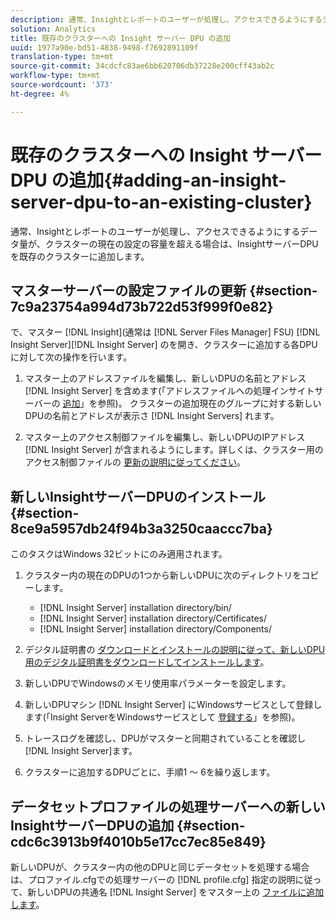```yaml
---
description: 通常、Insightとレポートのユーザーが処理し、アクセスできるようにするデータ量が、クラスターの現在の設定の容量を超える場合は、InsightサーバーDPUを既存のクラスターに追加します。
solution: Analytics
title: 既存のクラスターへの Insight サーバー DPU の追加
uuid: 1977a90e-bd51-4838-9498-f7692891109f
translation-type: tm+mt
source-git-commit: 34cdcfc83ae6bb620706db37228e200cff43ab2c
workflow-type: tm+mt
source-wordcount: '373'
ht-degree: 4%

---
```



# 既存のクラスターへの Insight サーバー DPU の追加{#adding-an-insight-server-dpu-to-an-existing-cluster}

通常、Insightとレポートのユーザーが処理し、アクセスできるようにするデータ量が、クラスターの現在の設定の容量を超える場合は、InsightサーバーDPUを既存のクラスターに追加します。

## マスターサーバーの設定ファイルの更新 {#section-7c9a23754a994d73b722d53f999f0e82}

で、マスター [!DNL Insight](通常は [!DNL Server Files Manager] FSU) [!DNL Insight Server][!DNL Insight Server] のを開き、クラスターに追加する各DPUに対して次の操作を行います。

1. マスター上のアドレスファイルを編集し、新しいDPUの名前とアドレス [!DNL Insight Server] を含めます(「アドレスファイルへの処理インサイトサーバーの [追加](../../../../../home/c-inst-svr/c-install-ins-svr/c-ins-svr-clstrs/c-inst-ins-svr-clstr/c-inst-proc-clstr/c-config-mstr-ins-svr-clstr.md#section-2fe5298180164e8dbaa59ea6b6ff682d)」を参照)。 クラスターの追加現在のグループに対する新しいDPUの名前とアドレスが表示さ [!DNL Insight Servers] れます。

1. マスター上のアクセス制御ファイルを編集し、新しいDPUのIPアドレス [!DNL Insight Server] が含まれるようにします。詳しくは、クラスター用のアクセス制御ファイルの [更新の説明に従ってください](../../../../../home/c-inst-svr/c-install-ins-svr/c-ins-svr-clstrs/c-inst-ins-svr-clstr/c-inst-proc-clstr/c-config-mstr-ins-svr-clstr.md#section-fce1367d92a445168c35e9ca506e7d6b)。

## 新しいInsightサーバーDPUのインストール {#section-8ce9a5957db24f94b3a3250caaccc7ba}

このタスクはWindows 32ビットにのみ適用されます。

1. クラスター内の現在のDPUの1つから新しいDPUに次のディレクトリをコピーします。

   * [!DNL Insight Server] installation directory/bin/
   * [!DNL Insight Server] installation directory/Certificates/
   * [!DNL Insight Server] installation directory/Components/

1. デジタル証明書の [ダウンロードとインストールの説明に従って、新しいDPU用のデジタル証明書をダウンロードしてインストールします](../../../../../home/c-inst-svr/c-install-ins-svr/t-install-proc-inst-svr-dpu/c-dnld-dgtl-cert/c-dnld-dgtl-cert.md#concept-4f79c240492f4e52b6375b4b3bbefa17)。
1. 新しいDPUでWindowsのメモリ使用率パラメーターを設定します。
1. 新しいDPUマシン [!DNL Insight Server] にWindowsサービスとして登録します(「Insight ServerをWindowsサービスとして [登録する](../../../../../home/c-inst-svr/c-install-ins-svr/t-install-proc-inst-svr-dpu/c-reg-wdws-svc.md#concept-f2c7aa891d544a2595aa01d0d796a540)」を参照)。

1. トレースログを確認し、DPUがマスターと同期されていることを確認し [!DNL Insight Server]ます。
1. クラスターに追加するDPUごとに、手順1 ～ 6を繰り返します。

## データセットプロファイルの処理サーバーへの新しいInsightサーバーDPUの追加 {#section-cdc6c3913b9f4010b5e17cc7ec85e849}

新しいDPUが、クラスター内の他のDPUと同じデータセットを処理する場合は、プロファイル.cfgでの処理サーバーの [!DNL profile.cfg] 指定の説明に従って、新しいDPUの共通名 [!DNL Insight Server] をマスター上の [ファイルに追加します](../../../../../home/c-inst-svr/c-install-ins-svr/c-ins-svr-clstrs/c-inst-ins-svr-clstr/c-inst-proc-clstr/c-config-prof-run-clstr.md#section-99664e072c21462f91fbafb6d893fcf9)。
